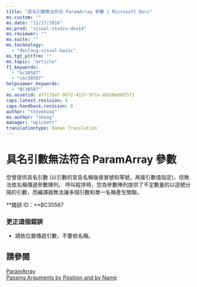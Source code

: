 ```yaml
---
title: "具名引數無法符合 ParamArray 參數 | Microsoft Docs"
ms.custom: ""
ms.date: "11/17/2016"
ms.prod: "visual-studio-dev14"
ms.reviewer: ""
ms.suite: ""
ms.technology: 
  - "devlang-visual-basic"
ms.tgt_pltfrm: ""
ms.topic: "article"
f1_keywords: 
  - "bc30587"
  - "vbc30587"
helpviewer_keywords: 
  - "BC30587"
ms.assetid: aff179af-96f2-4157-971e-881d8e08f5f2
caps.latest.revision: 8
caps.handback.revision: 8
author: "stevehoag"
ms.author: "shoag"
manager: "wpickett"
translationtype: Human Translation
---
```

# 具名引數無法符合 ParamArray 參數
您曾提供具名引數 \(以引數的宣告名稱後接冒號和等號，再接引數值指定\)，但無法依名稱傳遞參數陣列。 呼叫程序時，您為參數陣列提供了不定數量的以逗號分隔的引數，而編譯器無法讓多個引數和單一名稱產生關聯。  
  
 **錯誤 ID：**BC30587  
  
### 更正這個錯誤  
  
-   請依位置傳遞引數，不要依名稱。  
  
## 請參閱  
 [ParamArray](../../visual-basic/language-reference/modifiers/paramarray.md)   
 [Passing Arguments by Position and by Name](../../visual-basic/programming-guide/language-features/procedures/passing-arguments-by-position-and-by-name.md)